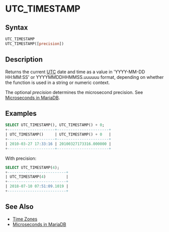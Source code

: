 # UTC_TIMESTAMP

## Syntax

```sql
UTC_TIMESTAMP
UTC_TIMESTAMP([precision])
```

## Description

Returns the current [UTC](/columns-storage-engines-and-plugins/data-types/string-data-types/character-sets/internationalization-and-localization/coordinated-universal-time/) date and time as a value in 'YYYY-MM-DD
HH:MM:SS' or YYYYMMDDHHMMSS.uuuuuu format, depending on whether the
function is used in a string or numeric context.

The optional <em>precision</em> determines the microsecond precision. See [Microseconds in MariaDB](/built-in-functions/date-time-functions/microseconds-in-mariadb/).

## Examples

```sql
SELECT UTC_TIMESTAMP(), UTC_TIMESTAMP() + 0;
+---------------------+-----------------------+
| UTC_TIMESTAMP()     | UTC_TIMESTAMP() + 0   |
+---------------------+-----------------------+
| 2010-03-27 17:33:16 | 20100327173316.000000 |
+---------------------+-----------------------+
```

With precision:

```sql
SELECT UTC_TIMESTAMP(4);
+--------------------------+
| UTC_TIMESTAMP(4)         |
+--------------------------+
| 2018-07-10 07:51:09.1019 |
+--------------------------+
```

## See Also

- [Time Zones](/columns-storage-engines-and-plugins/data-types/string-data-types/character-sets/internationalization-and-localization/time-zones/)
- [Microseconds in MariaDB](/built-in-functions/date-time-functions/microseconds-in-mariadb/)